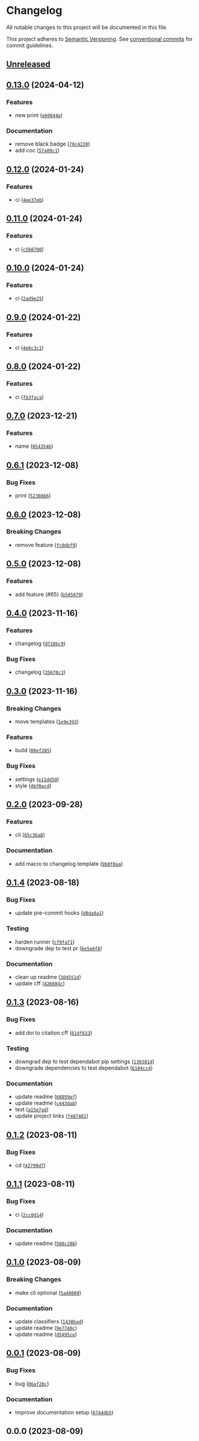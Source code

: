 # Changelog

All notable changes to this project will be documented in this file.

This project adheres to [Semantic Versioning](https://semver.org/spec/v2.0.0.html). See
[conventional commits](https://www.conventionalcommits.org/en/v1.0.0/) for commit guidelines.


## [Unreleased](https://github.com/afuetterer/services-test4/compare/0.13.0...main)



## [0.13.0](https://github.com/afuetterer/services-test4/compare/0.12.0...0.13.0) (2024-04-12)


### Features

- new print ([`eb0044e`](https://github.com/afuetterer/services-test4/commit/eb0044eda7b99ed6de92422f52e08cb4e78fb4d3))

### Documentation

- remove black badge ([`70c4220`](https://github.com/afuetterer/services-test4/commit/70c4220d03718209d8c0aa40a8648304b43f6f45))
- add coc ([`57a09c1`](https://github.com/afuetterer/services-test4/commit/57a09c15ed4b3409224d3cf7a282fea2d54fa693))



## [0.12.0](https://github.com/afuetterer/services-test4/compare/0.11.0...0.12.0) (2024-01-24)


### Features

- ci ([`4ee37eb`](https://github.com/afuetterer/services-test4/commit/4ee37ebfa5fb1ae70d58eec20930868dea0b8dea))



## [0.11.0](https://github.com/afuetterer/services-test4/compare/0.10.0...0.11.0) (2024-01-24)


### Features

- ci ([`c568700`](https://github.com/afuetterer/services-test4/commit/c56870040dfc1ebc8b98736a95689e57e9941e4f))



## [0.10.0](https://github.com/afuetterer/services-test4/compare/0.9.0...0.10.0) (2024-01-24)


### Features

- ci ([`2ad9e25`](https://github.com/afuetterer/services-test4/commit/2ad9e25e92924941e7ee56acab0f8b56033c27ef))



## [0.9.0](https://github.com/afuetterer/services-test4/compare/0.8.0...0.9.0) (2024-01-22)


### Features

- ci ([`4e6c3c1`](https://github.com/afuetterer/services-test4/commit/4e6c3c1d9571a9d81e262a87082b1f7d4d4a4250))



## [0.8.0](https://github.com/afuetterer/services-test4/compare/0.7.0...0.8.0) (2024-01-22)


### Features

- ci ([`fb3faca`](https://github.com/afuetterer/services-test4/commit/fb3faca3222b824ff00d84a9ba04008a58301169))



## [0.7.0](https://github.com/afuetterer/services-test4/compare/0.6.1...0.7.0) (2023-12-21)


### Features

- name ([`854354b`](https://github.com/afuetterer/services-test4/commit/854354b90f32c680e61f3a9a30add6c74755a74f))



## [0.6.1](https://github.com/afuetterer/services-test4/compare/0.6.0...0.6.1) (2023-12-08)


### Bug Fixes

- print ([`5230866`](https://github.com/afuetterer/services-test4/commit/52308666591434e0c823be29b0718f2e965f4edb))



## [0.6.0](https://github.com/afuetterer/services-test4/compare/0.5.0...0.6.0) (2023-12-08)


### Breaking Changes

- remove feature ([`fc0dbf9`](https://github.com/afuetterer/services-test4/commit/fc0dbf91dad5764ab1a013649cc129ac275ba0bf))



## [0.5.0](https://github.com/afuetterer/services-test4/compare/0.4.0...0.5.0) (2023-12-08)


### Features

- add feature (#65) ([`b5d5079`](https://github.com/afuetterer/services-test4/commit/b5d5079f41e2d2ceccfc93c9ae48bda117952f2d))



## [0.4.0](https://github.com/afuetterer/services-test4/compare/0.3.0...0.4.0) (2023-11-16)


### Features

- changelog ([`d728bc9`](https://github.com/afuetterer/services-test4/commit/d728bc90406fa4aaf6b1dabe04ac21bdbd024e0d))

### Bug Fixes

- changelog ([`35670c3`](https://github.com/afuetterer/services-test4/commit/35670c3c9ff0a393616c041362921f3f65848a74))



## [0.3.0](https://github.com/afuetterer/services-test4/compare/0.2.0...0.3.0) (2023-11-16)


### Breaking Changes

- move templates ([`1e9e393`](https://github.com/afuetterer/services-test4/commit/1e9e3934bbd05ab6bb39f9316db0c7cb5b792abd))

### Features

- build ([`08ef285`](https://github.com/afuetterer/services-test4/commit/08ef285bdc3aeeb4bc83b9ff7d11080bc5cbe70c))

### Bug Fixes

- settings ([`e11dd50`](https://github.com/afuetterer/services-test4/commit/e11dd5053110d5feb920c6f75a40a82ddc944fdd))
- style ([`4bf0acd`](https://github.com/afuetterer/services-test4/commit/4bf0acdfd2a943bc91b9cf37281c86a7df01f5f2))



## [0.2.0](https://github.com/afuetterer/services-test4/compare/0.1.4...0.2.0) (2023-09-28)


### Features

- cli ([`65c36a8`](https://github.com/afuetterer/services-test4/commit/65c36a89e88bb98b40732a6dcd1f12c94cd23404))

### Documentation

- add macro to changelog template ([`9b8f0aa`](https://github.com/afuetterer/services-test4/commit/9b8f0aae3d6d70a2371149429f02343d50fe8551))



## [0.1.4](https://github.com/afuetterer/services-test4/compare/0.1.3...0.1.4) (2023-08-18)


### Bug Fixes

- update pre-commit hooks ([`d8da8a1`](https://github.com/afuetterer/services-test4/commit/d8da8a1e4d6993d8f26981ca79e4638500eb8aae))

### Testing

- harden runner ([`cf9fa71`](https://github.com/afuetterer/services-test4/commit/cf9fa71b7d7c7cb88b92717e3798e5848bc6bbe1))
- downgrade dep to test pr ([`6e5e6f8`](https://github.com/afuetterer/services-test4/commit/6e5e6f85d05a5bba43b55cdd23d8e053317d51bc))

### Documentation

- clean up readme ([`304551d`](https://github.com/afuetterer/services-test4/commit/304551d186a21d1ccc1f8101fdd05b9b6982744d))
- update cff ([`426684c`](https://github.com/afuetterer/services-test4/commit/426684c312033fc3b2d071fcf93f9fa08183c46a))



## [0.1.3](https://github.com/afuetterer/services-test4/compare/0.1.2...0.1.3) (2023-08-16)


### Bug Fixes

- add doi to citation.cff ([`61df633`](https://github.com/afuetterer/services-test4/commit/61df633e2950c8d92f32828f07e54580276b7ba0))

### Testing

- downgrad dep to test dependabot pip settings ([`130381d`](https://github.com/afuetterer/services-test4/commit/130381d9e5a739d84e3c0af946f87d1202069d60))
- downgrade dependencies to test dependabot ([`6104cc4`](https://github.com/afuetterer/services-test4/commit/6104cc494e5a71379bd104a2d385d4d99e13b518))

### Documentation

- update readme ([`68059ef`](https://github.com/afuetterer/services-test4/commit/68059ef05001280a59ba830205670f159fb133a7))
- update readme ([`c443dab`](https://github.com/afuetterer/services-test4/commit/c443dab0a74ab34b40655aee601d967e2e9618bc))
- test ([`a15e7ad`](https://github.com/afuetterer/services-test4/commit/a15e7ad96e54d14a9efdf2217b27138dff3d1de0))
- update project links ([`f487481`](https://github.com/afuetterer/services-test4/commit/f4874819721c5f8ab54f6bc81a7ee58f753df1a1))



## [0.1.2](https://github.com/afuetterer/services-test4/compare/0.1.1...0.1.2) (2023-08-11)


### Bug Fixes

- cd ([`42799d7`](https://github.com/afuetterer/services-test4/commit/42799d7b82a025533e51b319045e2f9a2c0bf0f7))



## [0.1.1](https://github.com/afuetterer/services-test4/compare/0.1.0...0.1.1) (2023-08-11)


### Bug Fixes

- ci ([`2cc0d14`](https://github.com/afuetterer/services-test4/commit/2cc0d141d5aad782cb913d48537e09357f820b2a))

### Documentation

- update readme ([`500c286`](https://github.com/afuetterer/services-test4/commit/500c28613820cab02f1ba38cd34628e7782269ae))



## [0.1.0](https://github.com/afuetterer/services-test4/compare/0.0.1...0.1.0) (2023-08-09)


### Breaking Changes

- make cli optional ([`5a48609`](https://github.com/afuetterer/services-test4/commit/5a48609246002ef39458418e25965f95b15a6890))

### Documentation

- update classifiers ([`1430bad`](https://github.com/afuetterer/services-test4/commit/1430bad5f235e3775f6bf3a16879a6a98fd3fabc))
- update readme ([`9e7740c`](https://github.com/afuetterer/services-test4/commit/9e7740c565d0cfc944ab9b1008bf8027d17b5c25))
- update readme ([`d5495ce`](https://github.com/afuetterer/services-test4/commit/d5495cee18c8b7e6d88377290c2aed22448c0a45))



## [0.0.1](https://github.com/afuetterer/services-test4/compare/0.0.0...0.0.1) (2023-08-09)


### Bug Fixes

- bug ([`06af28c`](https://github.com/afuetterer/services-test4/commit/06af28c32d912818876b0566081b1323caeafac5))

### Documentation

- improve documentation setup ([`6744db5`](https://github.com/afuetterer/services-test4/commit/6744db5beaff755274ba57f9f2509c0e8f90a30f))



## 0.0.0 (2023-08-09)



